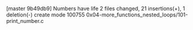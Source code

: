 [master 9b49db9] Numbers have life
 2 files changed, 21 insertions(+), 1 deletion(-)
 create mode 100755 0x04-more_functions_nested_loops/101-print_number.c

